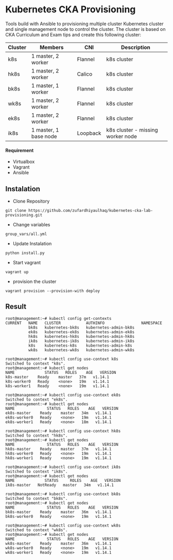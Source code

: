 # Kubernetes CKA Provisioning
Tools build with Ansible to provisioning multiple cluster Kubernetes cluster and single management node to control the cluster. The cluster is based on CKA Curriculum and Exam tips and create this following cluster:

| Cluster | Members | CNI      | Description |
|---------|---------|----------|-------------|
| k8s     | 1 master, 2 worker        | Flannel  | k8s cluster            |
| hk8s    | 1 master, 2 worker        | Calico   | k8s cluster            |
| bk8s    | 1 master, 1 worker        | Flannel  | k8s cluster            |
| wk8s    | 1 master, 2 worker        | Flannel  | k8s cluster            |
| ek8s    | 1 master, 2 worker        | Flannel  | k8s cluster            |
| ik8s    | 1 master, 1 base node        | Loopback | k8s cluster - missing worker node            |

#### Requirement
- Virtualbox
- Vagrant
- Ansible

## Instalation
- Clone Repository
```
git clone https://github.com/zufardhiyaulhaq/kubernetes-cka-lab-provisioning.git
```
- Change variables
```
group_vars/all.yml
```
- Update Instalation
```
python install.py
```
- Start vagrant
```
vagrant up
```
- provision the cluster
```
vagrant provision --provision-with deploy
```

## Result
```
root@management:~# kubectl config get-contexts
CURRENT   NAME   CLUSTER           AUTHINFO                NAMESPACE
          bk8s   kubernetes-bk8s   kubernetes-admin-bk8s   
          ek8s   kubernetes-ek8s   kubernetes-admin-ek8s   
          hk8s   kubernetes-hk8s   kubernetes-admin-hk8s   
          ik8s   kubernetes-ik8s   kubernetes-admin-ik8s   
          k8s    kubernetes-k8s    kubernetes-admin-k8s    
          wk8s   kubernetes-wk8s   kubernetes-admin-wk8s
          
root@management:~# kubectl config use-context k8s
Switched to context "k8s".
root@management:~# kubectl get nodes
NAME             STATUS   ROLES    AGE   VERSION
k8s-master    Ready    master   37m   v1.14.1
k8s-worker0   Ready    <none>   19m   v1.14.1
k8s-worker1   Ready    <none>   19m   v1.14.1

root@management:~# kubectl config use-context ek8s
Switched to context "ek8s".
root@management:~# kubectl get nodes
NAME              STATUS   ROLES    AGE   VERSION
ek8s-master    Ready    master   34m   v1.14.1
ek8s-worker0   Ready    <none>   19m   v1.14.1
ek8s-worker1   Ready    <none>   18m   v1.14.1

root@management:~# kubectl config use-context hk8s
Switched to context "hk8s".
root@management:~# kubectl get nodes
NAME              STATUS   ROLES    AGE   VERSION
hk8s-master    Ready    master   37m   v1.14.1
hk8s-worker0   Ready    <none>   19m   v1.14.1
hk8s-worker1   Ready    <none>   19m   v1.14.1

root@management:~# kubectl config use-context ik8s
Switched to context "ik8s".
root@management:~# kubectl get nodes
NAME             STATUS     ROLES    AGE   VERSION
ik8s-master   NotReady   master   34m   v1.14.1

root@management:~# kubectl config use-context bk8s
Switched to context "bk8s".
root@management:~# kubectl get nodes
NAME              STATUS   ROLES    AGE   VERSION
bk8s-master    Ready    master   36m   v1.14.1
bk8s-worker0   Ready    <none>   19m   v1.14.1

root@management:~# kubectl config use-context wk8s
Switched to context "wk8s".
root@management:~# kubectl get nodes
NAME              STATUS   ROLES    AGE   VERSION
wk8s-master    Ready    master   36m   v1.14.1
wk8s-worker0   Ready    <none>   19m   v1.14.1
wk8s-worker1   Ready    <none>   19m   v1.14.1
```
